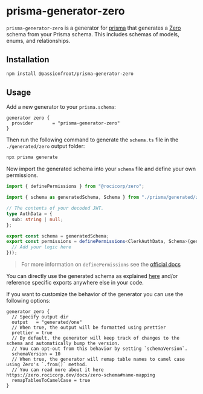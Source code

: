 # prisma-generator-zero

`prisma-generator-zero` is a generator for [prisma](https://www.prisma.io) that generates a [Zero](https://zero.rocicorp.dev/) schema from your Prisma schema. This includes schemas of models, enums, and relationships.

## Installation

```bash
npm install @passionfroot/prisma-generator-zero
```

## Usage

Add a new generator to your `prisma.schema`:

```prisma
generator zero {
  provider       = "prisma-generator-zero"
}
```

Then run the following command to generate the `schema.ts` file in the `./generated/zero` output folder:

```sh
npx prisma generate
```

Now import the generated schema into your `schema` file and define your own permissions.

```ts
import { definePermissions } from "@rocicorp/zero";

import { schema as generatedSchema, Schema } from "./prisma/generated/zero/schema";

// The contents of your decoded JWT.
type AuthData = {
  sub: string | null;
};

export const schema = generatedSchema;
export const permissions = definePermissions<ClerkAuthData, Schema>(generatedSchema, () => ({
  // Add your logic here
}));

```
> For more information on `definePermissions` see the [official docs](https://zero.rocicorp.dev/docs/permissions)

You can directly use the generated schema as explained [here](https://zero.rocicorp.dev/docs/zero-schema#building-the-zero-schema) and/or reference specific exports anywhere else in your code.

If you want to customize the behavior of the generator you can use the following options:

```prisma
generator zero {
  // Specify output dir
  output   = "generated/one"
  // When true, the output will be formatted using prettier
  prettier = true
  // By default, the generator will keep track of changes to the schema and automatically bump the version.
  // You can opt-out from this behavior by setting `schemaVersion`.
  schemaVersion = 10
  // When true, the generator will remap table names to camel case using Zero's `.from()` method.
  // You can read more about it here https://zero.rocicorp.dev/docs/zero-schema#name-mapping
  remapTablesToCamelCase = true
}
```
